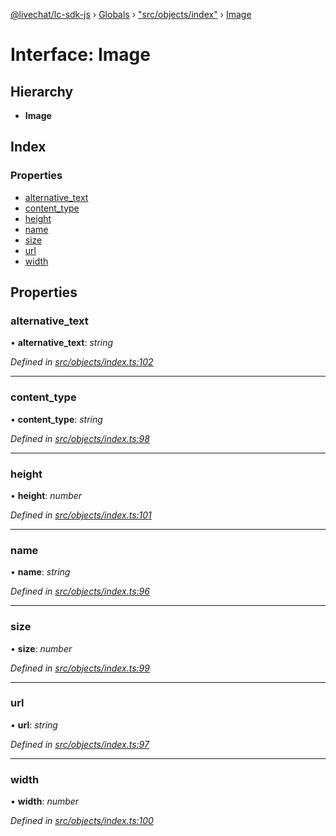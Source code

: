 [@livechat/lc-sdk-js](../README.md) › [Globals](../globals.md) › ["src/objects/index"](../modules/_src_objects_index_.md) › [Image](_src_objects_index_.image.md)

# Interface: Image

## Hierarchy

* **Image**

## Index

### Properties

* [alternative_text](_src_objects_index_.image.md#alternative_text)
* [content_type](_src_objects_index_.image.md#content_type)
* [height](_src_objects_index_.image.md#height)
* [name](_src_objects_index_.image.md#name)
* [size](_src_objects_index_.image.md#size)
* [url](_src_objects_index_.image.md#url)
* [width](_src_objects_index_.image.md#width)

## Properties

###  alternative_text

• **alternative_text**: *string*

*Defined in [src/objects/index.ts:102](https://github.com/livechat/lc-sdk-js/blob/aff69b2/src/objects/index.ts#L102)*

___

###  content_type

• **content_type**: *string*

*Defined in [src/objects/index.ts:98](https://github.com/livechat/lc-sdk-js/blob/aff69b2/src/objects/index.ts#L98)*

___

###  height

• **height**: *number*

*Defined in [src/objects/index.ts:101](https://github.com/livechat/lc-sdk-js/blob/aff69b2/src/objects/index.ts#L101)*

___

###  name

• **name**: *string*

*Defined in [src/objects/index.ts:96](https://github.com/livechat/lc-sdk-js/blob/aff69b2/src/objects/index.ts#L96)*

___

###  size

• **size**: *number*

*Defined in [src/objects/index.ts:99](https://github.com/livechat/lc-sdk-js/blob/aff69b2/src/objects/index.ts#L99)*

___

###  url

• **url**: *string*

*Defined in [src/objects/index.ts:97](https://github.com/livechat/lc-sdk-js/blob/aff69b2/src/objects/index.ts#L97)*

___

###  width

• **width**: *number*

*Defined in [src/objects/index.ts:100](https://github.com/livechat/lc-sdk-js/blob/aff69b2/src/objects/index.ts#L100)*
